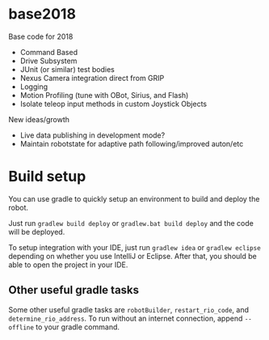 # base2018
Base code for 2018

* Command Based
* Drive Subsystem
* JUnit (or similar) test bodies
* Nexus Camera integration direct from GRIP
* Logging
* Motion Profiling (tune with OBot, Sirius, and Flash)
* Isolate teleop input methods in custom Joystick Objects

New ideas/growth
* Live data publishing in development mode?
* Maintain robotstate for adaptive path following/improved auton/etc

# Build setup

You can use gradle to quickly setup an environment to build and deploy the robot.

Just run `gradlew build deploy` or `gradlew.bat build deploy` and the code will be deployed.

To setup integration with your IDE, just run `gradlew idea` or `gradlew eclipse` depending on whether you use IntelliJ or Eclipse.
After that, you should be able to open the project in your IDE.

## Other useful gradle tasks

Some other useful gradle tasks are `robotBuilder`, `restart_rio_code`, and `determine_rio_address`.
To run without an internet connection, append `--offline` to your gradle command.